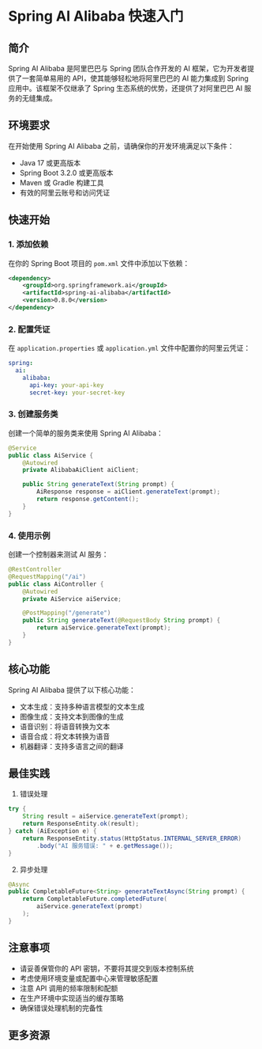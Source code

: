 # Spring AI Alibaba 快速入门

## 简介

Spring AI Alibaba 是阿里巴巴与 Spring 团队合作开发的 AI 框架，它为开发者提供了一套简单易用的 API，使其能够轻松地将阿里巴巴的 AI 能力集成到 Spring 应用中。该框架不仅继承了 Spring 生态系统的优势，还提供了对阿里巴巴 AI 服务的无缝集成。

## 环境要求

在开始使用 Spring AI Alibaba 之前，请确保你的开发环境满足以下条件：

- Java 17 或更高版本
- Spring Boot 3.2.0 或更高版本
- Maven 或 Gradle 构建工具
- 有效的阿里云账号和访问凭证

## 快速开始

### 1. 添加依赖

在你的 Spring Boot 项目的 `pom.xml` 文件中添加以下依赖：

```xml
<dependency>
    <groupId>org.springframework.ai</groupId>
    <artifactId>spring-ai-alibaba</artifactId>
    <version>0.8.0</version>
</dependency>
```

### 2. 配置凭证

在 `application.properties` 或 `application.yml` 文件中配置你的阿里云凭证：

```yaml
spring:
  ai:
    alibaba:
      api-key: your-api-key
      secret-key: your-secret-key
```

### 3. 创建服务类

创建一个简单的服务类来使用 Spring AI Alibaba：

```java
@Service
public class AiService {
    @Autowired
    private AlibabaAiClient aiClient;

    public String generateText(String prompt) {
        AiResponse response = aiClient.generateText(prompt);
        return response.getContent();
    }
}
```

### 4. 使用示例

创建一个控制器来测试 AI 服务：

```java
@RestController
@RequestMapping("/ai")
public class AiController {
    @Autowired
    private AiService aiService;

    @PostMapping("/generate")
    public String generateText(@RequestBody String prompt) {
        return aiService.generateText(prompt);
    }
}
```

## 核心功能

Spring AI Alibaba 提供了以下核心功能：

- 文本生成：支持多种语言模型的文本生成
- 图像生成：支持文本到图像的生成
- 语音识别：将语音转换为文本
- 语音合成：将文本转换为语音
- 机器翻译：支持多语言之间的翻译

## 最佳实践

1. 错误处理
```java
try {
    String result = aiService.generateText(prompt);
    return ResponseEntity.ok(result);
} catch (AiException e) {
    return ResponseEntity.status(HttpStatus.INTERNAL_SERVER_ERROR)
        .body("AI 服务错误: " + e.getMessage());
}
```

2. 异步处理
```java
@Async
public CompletableFuture<String> generateTextAsync(String prompt) {
    return CompletableFuture.completedFuture(
        aiService.generateText(prompt)
    );
}
```

## 注意事项

- 请妥善保管你的 API 密钥，不要将其提交到版本控制系统
- 考虑使用环境变量或配置中心来管理敏感配置
- 注意 API 调用的频率限制和配额
- 在生产环境中实现适当的缓存策略
- 确保错误处理机制的完备性

## 更多资源